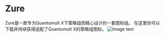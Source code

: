 # Zure
Zure是一款专为Quantumult X下策略组而精心设计的一套图标组。
在这里你可以下载并持续获得适配了Quantumult X的策略组图标。
![Image text](https://raw.githubusercontent.com/zealson/Zure/master/Other/Zure%20Policy%20Icon%20Set%20GH.png)

